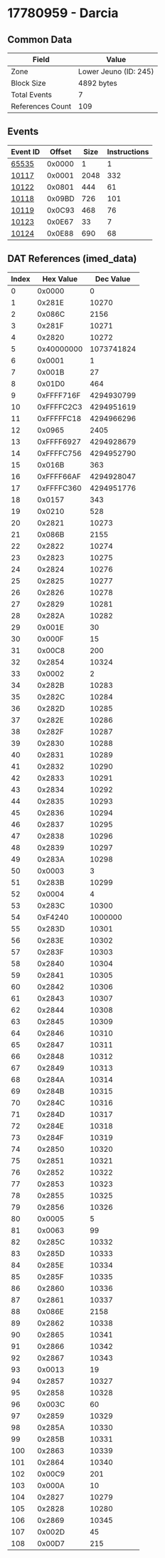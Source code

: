 # 17780959 - Darcia

## Common Data

| Field            | Value                 |
|------------------|-----------------------|
| Zone             | Lower Jeuno (ID: 245) |
| Block Size       | 4892 bytes            |
| Total Events     | 7                     |
| References Count | 109                   |

## Events

| Event ID            | Offset   |   Size |   Instructions |
|---------------------|----------|--------|----------------|
| [65535](./65535.md) | 0x0000   |      1 |              1 |
| [10117](./10117.md) | 0x0001   |   2048 |            332 |
| [10122](./10122.md) | 0x0801   |    444 |             61 |
| [10118](./10118.md) | 0x09BD   |    726 |            101 |
| [10119](./10119.md) | 0x0C93   |    468 |             76 |
| [10123](./10123.md) | 0x0E67   |     33 |              7 |
| [10124](./10124.md) | 0x0E88   |    690 |             68 |

## DAT References (imed_data)

|   Index | Hex Value   |   Dec Value |
|---------|-------------|-------------|
|       0 | 0x0000      |           0 |
|       1 | 0x281E      |       10270 |
|       2 | 0x086C      |        2156 |
|       3 | 0x281F      |       10271 |
|       4 | 0x2820      |       10272 |
|       5 | 0x40000000  |  1073741824 |
|       6 | 0x0001      |           1 |
|       7 | 0x001B      |          27 |
|       8 | 0x01D0      |         464 |
|       9 | 0xFFFF716F  |  4294930799 |
|      10 | 0xFFFFC2C3  |  4294951619 |
|      11 | 0xFFFFFC18  |  4294966296 |
|      12 | 0x0965      |        2405 |
|      13 | 0xFFFF6927  |  4294928679 |
|      14 | 0xFFFFC756  |  4294952790 |
|      15 | 0x016B      |         363 |
|      16 | 0xFFFF66AF  |  4294928047 |
|      17 | 0xFFFFC360  |  4294951776 |
|      18 | 0x0157      |         343 |
|      19 | 0x0210      |         528 |
|      20 | 0x2821      |       10273 |
|      21 | 0x086B      |        2155 |
|      22 | 0x2822      |       10274 |
|      23 | 0x2823      |       10275 |
|      24 | 0x2824      |       10276 |
|      25 | 0x2825      |       10277 |
|      26 | 0x2826      |       10278 |
|      27 | 0x2829      |       10281 |
|      28 | 0x282A      |       10282 |
|      29 | 0x001E      |          30 |
|      30 | 0x000F      |          15 |
|      31 | 0x00C8      |         200 |
|      32 | 0x2854      |       10324 |
|      33 | 0x0002      |           2 |
|      34 | 0x282B      |       10283 |
|      35 | 0x282C      |       10284 |
|      36 | 0x282D      |       10285 |
|      37 | 0x282E      |       10286 |
|      38 | 0x282F      |       10287 |
|      39 | 0x2830      |       10288 |
|      40 | 0x2831      |       10289 |
|      41 | 0x2832      |       10290 |
|      42 | 0x2833      |       10291 |
|      43 | 0x2834      |       10292 |
|      44 | 0x2835      |       10293 |
|      45 | 0x2836      |       10294 |
|      46 | 0x2837      |       10295 |
|      47 | 0x2838      |       10296 |
|      48 | 0x2839      |       10297 |
|      49 | 0x283A      |       10298 |
|      50 | 0x0003      |           3 |
|      51 | 0x283B      |       10299 |
|      52 | 0x0004      |           4 |
|      53 | 0x283C      |       10300 |
|      54 | 0xF4240     |     1000000 |
|      55 | 0x283D      |       10301 |
|      56 | 0x283E      |       10302 |
|      57 | 0x283F      |       10303 |
|      58 | 0x2840      |       10304 |
|      59 | 0x2841      |       10305 |
|      60 | 0x2842      |       10306 |
|      61 | 0x2843      |       10307 |
|      62 | 0x2844      |       10308 |
|      63 | 0x2845      |       10309 |
|      64 | 0x2846      |       10310 |
|      65 | 0x2847      |       10311 |
|      66 | 0x2848      |       10312 |
|      67 | 0x2849      |       10313 |
|      68 | 0x284A      |       10314 |
|      69 | 0x284B      |       10315 |
|      70 | 0x284C      |       10316 |
|      71 | 0x284D      |       10317 |
|      72 | 0x284E      |       10318 |
|      73 | 0x284F      |       10319 |
|      74 | 0x2850      |       10320 |
|      75 | 0x2851      |       10321 |
|      76 | 0x2852      |       10322 |
|      77 | 0x2853      |       10323 |
|      78 | 0x2855      |       10325 |
|      79 | 0x2856      |       10326 |
|      80 | 0x0005      |           5 |
|      81 | 0x0063      |          99 |
|      82 | 0x285C      |       10332 |
|      83 | 0x285D      |       10333 |
|      84 | 0x285E      |       10334 |
|      85 | 0x285F      |       10335 |
|      86 | 0x2860      |       10336 |
|      87 | 0x2861      |       10337 |
|      88 | 0x086E      |        2158 |
|      89 | 0x2862      |       10338 |
|      90 | 0x2865      |       10341 |
|      91 | 0x2866      |       10342 |
|      92 | 0x2867      |       10343 |
|      93 | 0x0013      |          19 |
|      94 | 0x2857      |       10327 |
|      95 | 0x2858      |       10328 |
|      96 | 0x003C      |          60 |
|      97 | 0x2859      |       10329 |
|      98 | 0x285A      |       10330 |
|      99 | 0x285B      |       10331 |
|     100 | 0x2863      |       10339 |
|     101 | 0x2864      |       10340 |
|     102 | 0x00C9      |         201 |
|     103 | 0x000A      |          10 |
|     104 | 0x2827      |       10279 |
|     105 | 0x2828      |       10280 |
|     106 | 0x2869      |       10345 |
|     107 | 0x002D      |          45 |
|     108 | 0x00D7      |         215 |
